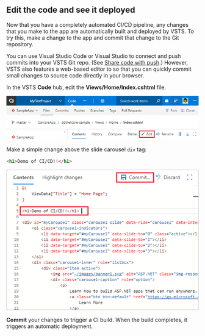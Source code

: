 ## Edit the code and see it deployed

Now that you have a completely automated CI/CD pipeline, any changes that you make to the app are automatically built and deployed by VSTS. To try this, make a change to the app and commit that change to the Git repository.

You can use Visual Studio Code or Visual Studio to connect and push commits into your VSTS Git repo. (See [Share code with push](https://www.visualstudio.com/docs/git/tutorial/pushing).) However, VSTS also features a web-based editor to so that you can quickly commit small changes to source code directly in your browser.

In the VSTS **Code** hub, edit the **Views/Home/Index.cshtml** file.

![edit action in asp.net core view](_img/aspnet-core-code-edit-action.png)

Make a simple change above the slide carousel `div` tag:

```html
<h1>Demo of CI/CD!!</h1>
```

![change code in asp.net core view](_img/aspnet-core-code-change.png)

**Commit** your changes to trigger a CI build. When the build completes, it triggers an automatic deployment.